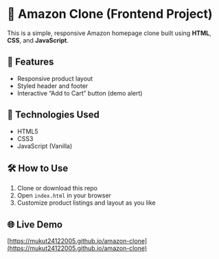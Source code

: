# 🛒 Amazon Clone (Frontend Project)

This is a simple, responsive Amazon homepage clone built using **HTML**, **CSS**, and **JavaScript**.

## 🚀 Features
- Responsive product layout
- Styled header and footer
- Interactive “Add to Cart” button (demo alert)

## 🔧 Technologies Used
- HTML5
- CSS3
- JavaScript (Vanilla)

## 🛠️ How to Use
1. Clone or download this repo
2. Open `index.html` in your browser
3. Customize product listings and layout as you like

## 🌐 Live Demo
[https://mukut24122005.github.io/amazon-clone](https://mukut24122005.github.io/amazon-clone)
